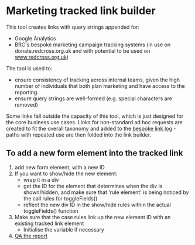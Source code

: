 # Marketing tracked link builder
This tool creates links with query strings appended for:

- Google Analytics
- BRC's bespoke marketing campaign tracking systems (in use on donate.redcross.org.uk and with potential to be used on www.redcross.org.uk)

The tool is used to:

- ensure consistency of tracking across internal teams, given the high number of individuals that both plan marketing and have access to the reporting.
- ensure query strings are well-formed (e.g. special characters are removed)

Some links fall outside the capacity of this tool, which is just designed for the core business use cases. Links for non-standard ad hoc requests are created to fit the overall taxonomy and added to the [bespoke link log](https://github.com/britishredcrosssociety/tracked-link-builder/wiki/Bespoke-link-log) - paths with repeated use are then folded into the link builder.

## To add a new form element into the tracked link

1. add new form element, with a new ID
2. If you want to show/hide the new element:
    - wrap it in a div
    - get the ID for the element that determines when the div is shown/hidden, and make sure that 'rule element' is being noticed by the call rules for toggleFields()
    - reflect the new div ID in the show/hide rules within the actual toggleFields() function
3. Make sure that the case rules link up the new element ID with an existing tracked link element
    - Initialise the variable if necessary
4. [QA the report](https://docs.google.com/spreadsheets/d/1pzD-kL0I-uG1RDmMqatHPOaYJfPGoVP5YEzHmm4lAZ0/edit#gid=1682837906)
